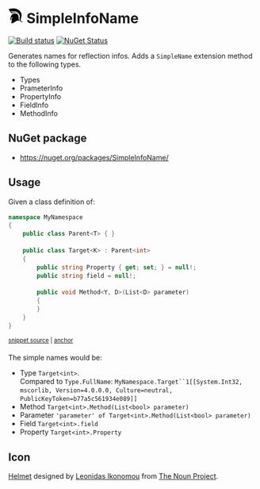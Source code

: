 # <img src='/src/icon.png' height='30px'> SimpleInfoName

[![Build status](https://ci.appveyor.com/api/projects/status/dl7snkk70b964ke4/branch/master?svg=true)](https://ci.appveyor.com/project/SimonCropp/SimpleInfoName)
[![NuGet Status](https://img.shields.io/nuget/v/SimpleInfoName.svg)](https://www.nuget.org/packages/SimpleInfoName/)

Generates names for reflection infos. Adds a `SimpleName` extension method to the following types.

 * Types
 * PrameterInfo 
 * PropertyInfo
 * FieldInfo
 * MethodInfo

## NuGet package

 * https://nuget.org/packages/SimpleInfoName/


## Usage

Given a class definition of:

<!-- snippet: Target -->
<a id='snippet-target'></a>
```cs
namespace MyNamespace
{
    public class Parent<T> { }

    public class Target<K> : Parent<int>
    {
        public string Property { get; set; } = null!;
        public string field = null!;

        public void Method<Y, D>(List<D> parameter)
        {
        }
    }
}
```
<sup><a href='/src/Tests/Snippets.cs#L9-L24' title='Snippet source file'>snippet source</a> | <a href='#snippet-target' title='Start of snippet'>anchor</a></sup>
<!-- endSnippet -->

The simple names would be:

 * Type `Target<int>`.<br>Compared to `Type.FullName`: `MyNamespace.Target``1[[System.Int32, mscorlib, Version=4.0.0.0, Culture=neutral, PublicKeyToken=b77a5c561934e089]]` <!-- include: sample. path: /src/sample.include.md -->
 * Method `Target<int>.Method(List<bool> parameter)`
 * Parameter `'parameter' of Target<int>.Method(List<bool> parameter)`
 * Field `Target<int>.field`
 * Property `Target<int>.Property` <!-- endInclude -->


## Icon

[Helmet](https://thenounproject.com/term/helmet/9554/) designed by [Leonidas Ikonomou](https://thenounproject.com/alterego) from [The Noun Project](https://thenounproject.com).
